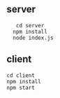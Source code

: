 ## server
```
   cd server
  npm install
  node index.js
```

## client
```
cd client
npm install
npm start
```

